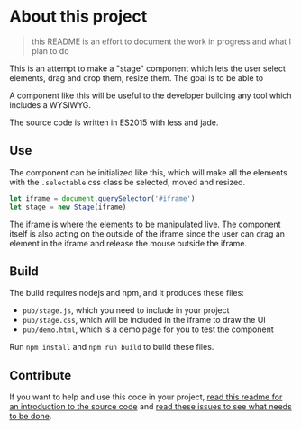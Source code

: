 # About this project

> this README is an effort to document the work in progress and what I plan to do

This is an attempt to make a "stage" component which lets the user select elements, drag and drop them, resize them. The goal is to be able to

A component like this will be useful to the developer building any tool which includes a WYSIWYG. 

The source code is written in ES2015 with less and jade.

## Use

The component can be initialized like this, which will make all the elements with the `.selectable` css class be selected, moved and resized.

```javascript
let iframe = document.querySelector('#iframe')
let stage = new Stage(iframe)
```

The iframe is where the elements to be manipulated live. The component itself is also acting on the outside of the iframe since the user can drag an element in the iframe and release the mouse outside the iframe.

## Build

The build requires nodejs and npm, and it produces these files:
* `pub/stage.js`, which you need to include in your project
* `pub/stage.css`, which will be included in the iframe to draw the UI
* `pub/demo.html`, which is a demo page for you to test the component

Run `npm install` and `npm run build` to build these files.

## Contribute

If you want to help and use this code in your project, [read this readme for an introduction to the source code](./src/js/) and [read these issues to see what needs to be done](https://github.com/lexoyo/stage/labels/ready).

